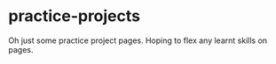 # practice-projects
Oh just some practice project pages.
Hoping to flex any learnt skills on pages.
